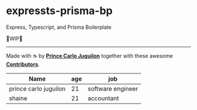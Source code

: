 # expressts-prisma-bp

Express, Typescript, and Prisma Boilerplate

🚧WIP🚧

---

Made with ☕ by [**Prince Carlo Juguilon**](https://princecaarlo.tech/) together with these awesome [**Contributors**](https://github.com/princejoogie/paymongo.js/graphs/contributors).

| Name                  | age | job               |
| --------------------- | --- | ----------------- |
| prince carlo juguilon | 21  | software engineer |
| shaine                | 21  | accountant        |
